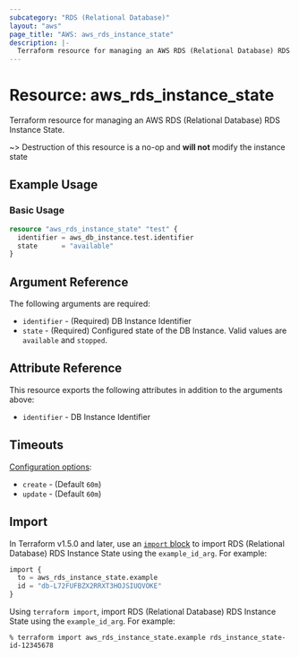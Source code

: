 ```yaml
---
subcategory: "RDS (Relational Database)"
layout: "aws"
page_title: "AWS: aws_rds_instance_state"
description: |-
  Terraform resource for managing an AWS RDS (Relational Database) RDS Instance State.
---
```


# Resource: aws_rds_instance_state

Terraform resource for managing an AWS RDS (Relational Database) RDS Instance State.

~> Destruction of this resource is a no-op and **will not** modify the instance state

## Example Usage

### Basic Usage

```terraform
resource "aws_rds_instance_state" "test" {
  identifier = aws_db_instance.test.identifier
  state      = "available"
}
```

## Argument Reference

The following arguments are required:

* `identifier` - (Required) DB Instance Identifier
* `state` - (Required) Configured state of the DB Instance. Valid values are `available` and `stopped`.

## Attribute Reference

This resource exports the following attributes in addition to the arguments above:

* `identifier` - DB Instance Identifier

## Timeouts

[Configuration options](https://developer.hashicorp.com/terraform/language/resources/syntax#operation-timeouts):

* `create` - (Default `60m`)
* `update` - (Default `60m`)

## Import

In Terraform v1.5.0 and later, use an [`import` block](https://developer.hashicorp.com/terraform/language/import) to import RDS (Relational Database) RDS Instance State using the `example_id_arg`. For example:

```terraform
import {
  to = aws_rds_instance_state.example
  id = "db-L72FUFBZX2RRXT3HOJSIUQVOKE"
}
```

Using `terraform import`, import RDS (Relational Database) RDS Instance State using the `example_id_arg`. For example:

```console
% terraform import aws_rds_instance_state.example rds_instance_state-id-12345678
```

